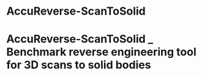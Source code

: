 # AccuReverse-ScanToSolid
# AccuReverse-ScanToSolid _ Benchmark reverse engineering tool for 3D scans to solid bodies
